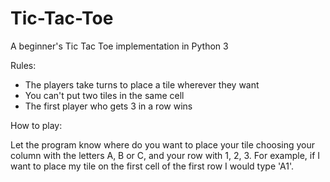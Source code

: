 # Tic-Tac-Toe

A beginner's Tic Tac Toe implementation in Python 3

Rules:
- The players take turns to place a tile wherever they want
- You can't put two tiles in the same cell
- The first player who gets 3 in a row wins

How to play:

Let the program know where do you want to place your tile choosing your column with the letters A, B or C, and your row with 1, 2, 3. For example, if I want to place my tile on the first cell of the first row I would type 'A1'.
